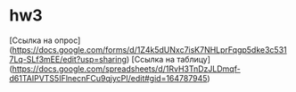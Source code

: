 # hw3
[Ссылка на опрос] (https://docs.google.com/forms/d/1Z4k5dUNxc7isK7NHLprFqgp5dke3c5317Lq-SLf3mEE/edit?usp=sharing)
[Ссылка на таблицу] (https://docs.google.com/spreadsheets/d/1RvH3TnDzJLDmqf-d61TAIPVTS5IFlnecnFCu9qjycPI/edit#gid=164787945)

